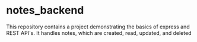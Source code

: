 # notes_backend

This repository contains a project demonstrating the basics of express and REST API's. It handles notes, which are created, read, updated, and deleted
